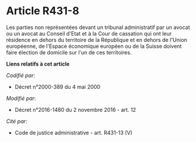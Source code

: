 # Article R431-8

Les  parties non représentées devant un tribunal administratif par un avocat  ou un avocat au Conseil d'Etat et à la Cour de
cassation qui ont leur  résidence en dehors du territoire de la République et en dehors de  l'Union européenne, de l'Espace
économique européen ou de la Suisse  doivent faire élection de domicile sur l'un de ces territoires.

**Liens relatifs à cet article**

_Codifié par_:

  - Décret n°2000-389 du 4 mai 2000

_Modifié par_:

  - Décret n°2016-1480 du 2 novembre 2016 - art. 12

_Cité par_:

  - Code de justice administrative - art. R431-13 (V)
